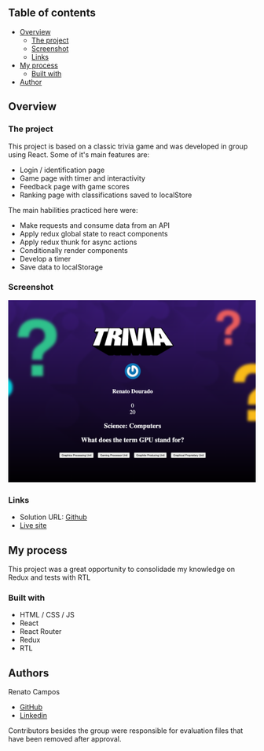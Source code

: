 ## Table of contents

- [Overview](#overview)
  - [The project](#the-project)
  - [Screenshot](#screenshot)
  - [Links](#links)
- [My process](#my-process)
  - [Built with](#built-with)
- [Author](#author)


## Overview

### The project

This project is based on a classic trivia game and was developed in group using React. Some of it's main features are:

- Login / identification page
- Game page with timer and interactivity
- Feedback page with game scores
- Ranking page with classifications saved to localStore

The main habilities practiced here were:

- Make requests and consume data from an API
- Apply redux global state to react components
- Apply redux thunk for async actions
- Conditionally render components
- Develop a timer
- Save data to localStorage

### Screenshot

![Desktop img](/img.png)

### Links

- Solution URL: [Github](https://github.com/RenatoDourad0/Project_Trivia_Game)
- [Live site](https://renatodourad0.github.io/Project_Trivia_Game/)

## My process

This project was a great opportunity to consolidade my knowledge on Redux and tests with RTL

### Built with

- HTML / CSS / JS
- React
- React Router
- Redux
- RTL

## Authors

  Renato Campos
- [GitHub](https://github.com/RenatoDourad0)
- [Linkedin](www.linkedin.com/in/renato-dourado-b1b301112)

Contributors besides the group were responsible for evaluation files that have been removed after approval.
